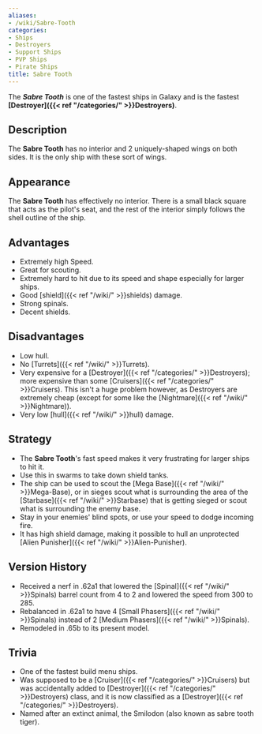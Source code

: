 ```yaml
---
aliases:
- /wiki/Sabre-Tooth
categories:
- Ships
- Destroyers
- Support Ships
- PVP Ships
- Pirate Ships
title: Sabre Tooth
---
```


The **_Sabre Tooth_** is one of the fastest ships in Galaxy and is the fastest **[Destroyer]({{< ref "/categories/" >}}Destroyers)**.

## Description

The **Sabre Tooth** has no interior and 2 uniquely-shaped wings on both sides. It is the only ship with these sort of wings.

## Appearance

The **Sabre Tooth** has effectively no interior. There is a small black square that acts as the pilot's seat, and the rest of the interior simply follows the shell outline of the ship.

## Advantages

- Extremely high Speed.
- Great for scouting.
- Extremely hard to hit due to its speed and shape especially for larger ships.
- Good [shield]({{< ref "/wiki/" >}}shields) damage.
- Strong spinals.
- Decent shields.

## Disadvantages

- Low hull.
- No [Turrets]({{< ref "/wiki/" >}}Turrets).
- Very expensive for a [Destroyer]({{< ref "/categories/" >}}Destroyers); more expensive than some [Cruisers]({{< ref "/categories/" >}}Cruisers). This isn't a huge problem however, as Destroyers are extremely cheap (except for some like the [Nightmare]({{< ref "/wiki/" >}}Nightmare)).
- Very low [hull]({{< ref "/wiki/" >}}hull) damage.

## Strategy

- The **Sabre Tooth**'s fast speed makes it very frustrating for larger ships to hit it.
- Use this in swarms to take down shield tanks.
- The ship can be used to scout the [Mega Base]({{< ref "/wiki/" >}}Mega-Base), or in sieges scout what is surrounding the area of the [Starbase]({{< ref "/wiki/" >}}Starbase) that is getting sieged or scout what is surrounding the enemy base.
- Stay in your enemies' blind spots, or use your speed to dodge incoming fire.
- It has high shield damage, making it possible to hull an unprotected [Alien Punisher]({{< ref "/wiki/" >}}Alien-Punisher).

## Version History 

- Received a nerf in .62a1 that lowered the [Spinal]({{< ref "/wiki/" >}}Spinals) barrel count from 4 to 2 and lowered the speed from 300 to 285.
- Rebalanced in .62a1 to have 4 [Small Phasers]({{< ref "/wiki/" >}}Spinals) instead of 2 [Medium Phasers]({{< ref "/wiki/" >}}Spinals).
- Remodeled in .65b to its present model.

## Trivia

- One of the fastest build menu ships.
- Was supposed to be a [Cruiser]({{< ref "/categories/" >}}Cruisers) but was accidentally added to [Destroyer]({{< ref "/categories/" >}}Destroyers) class, and it is now classified as a [Destroyer]({{< ref "/categories/" >}}Destroyers).
- Named after an extinct animal, the Smilodon (also known as sabre tooth tiger).
